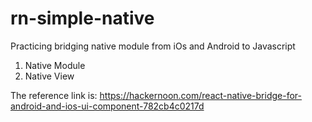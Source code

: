 # rn-simple-native
Practicing bridging native module from iOs and Android to Javascript

1. Native Module
2. Native View

The reference link is:
https://hackernoon.com/react-native-bridge-for-android-and-ios-ui-component-782cb4c0217d
